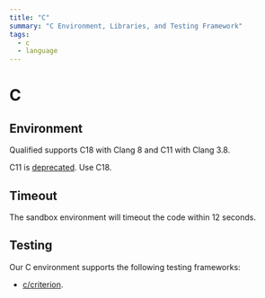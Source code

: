 ```yaml
---
title: "C"
summary: "C Environment, Libraries, and Testing Framework"
tags:
  - c
  - language
---
```


# C

## Environment

Qualified supports C18 with Clang 8 and C11 with Clang 3.8.

C11 is [deprecated](/creating-content/challenges/upgrading-language-versions/#deprecation-process). Use C18.

## Timeout

The sandbox environment will timeout the code within 12 seconds.

## Testing

Our C environment supports the following testing frameworks:

- [c/criterion](/reference/languages/c/criterion).
